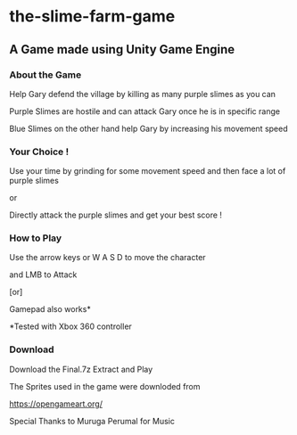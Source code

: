 # the-slime-farm-game

## A Game made using Unity Game Engine 

### About the Game
Help Gary defend the village by killing as many purple slimes as you can

Purple Slimes are hostile and can attack Gary once he is in specific range

Blue Slimes on the other hand help Gary by increasing his movement speed

### Your Choice ! 

Use your time by grinding for some movement speed and then face a lot of purple slimes 

or 

Directly attack the purple slimes and get your best score !

### How to Play

Use the arrow keys or  W A S D to move the character 

and LMB to Attack

[or]

Gamepad also works* 

*Tested with Xbox 360 controller

### Download 
Download  the Final.7z
Extract and Play 


The Sprites used in the game were downloded from

https://opengameart.org/

Special Thanks to 
Muruga Perumal for Music 
